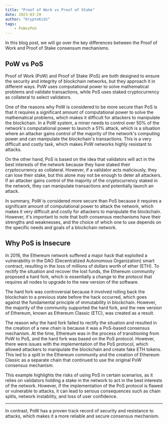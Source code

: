 ```yaml
---
title: "Proof of Work vs Proof of Stake"
date: 2023-03-29
author: "KryptoKidz"
tags:
    - PoWvsPoS
---
```


In this blog post, we will go over the key differences between the Proof of Work and Proof of Stake consensum mechanisms.

## PoW vs PoS 

Proof of Work (PoW) and Proof of Stake (PoS) are both designed to ensure the security and integrity of blockchain networks, but they approach it in different ways. PoW uses computational power to solve mathematical problems and validate transactions, while PoS uses staked cryptocurrency as collateral to select validators. 

One of the reasons why PoW is considered to be more secure than PoS is that it requires a significant amount of computational power to solve the mathematical problems, which makes it difficult for attackers to manipulate the blockchain. In a PoW system, a miner needs to control over 50% of the network's computational power to launch a 51% attack, which is a situation where an attacker gains control of the majority of the network's computing power and can manipulate the blockchain's transactions. This is a very difficult and costly task, which makes PoW networks highly resistant to attacks. 

On the other hand, PoS is based on the idea that validators will act in the best interests of the network because they have staked their cryptocurrency as collateral. However, if a validator acts maliciously, they can lose their stake, but this alone may not be enough to deter all attackers. If an attacker gains control of the majority of the cryptocurrency staked in the network, they can manipulate transactions and potentially launch an attack. 

In summary, PoW is considered more secure than PoS because it requires a significant amount of computational power to attack the network, which makes it very difficult and costly for attackers to manipulate the blockchain. However, it's important to note that both consensus mechanisms have their strengths and weaknesses, and the choice of which one to use depends on the specific needs and goals of a blockchain network. 

## Why PoS is Insecure 

In 2016, the Ethereum network suffered a major hack that exploited a vulnerability in the DAO (Decentralized Autonomous Organization) smart contract, resulting in the loss of millions of dollars worth of ether (ETH). To rectify the situation and recover the lost funds, the Ethereum community proposed a hard fork, which is essentially a change to the protocol that requires all nodes to upgrade to the new version of the software. 

The hard fork was controversial because it involved rolling back the blockchain to a previous state before the hack occurred, which goes against the fundamental principle of immutability in blockchain. However, the majority of the community supported the hard fork, and the new version of Ethereum, known as Ethereum Classic (ETC), was created as a result. 

The reason why the hard fork failed to rectify the situation and resulted in the creation of a new chain is because it was a PoS-based consensus mechanism. At the time, Ethereum was in the process of transitioning from PoW to PoS, and the hard fork was based on the PoS protocol. However, there were issues with the implementation of the PoS protocol, which allowed attackers to manipulate the blockchain and create fake ETH tokens. This led to a split in the Ethereum community and the creation of Ethereum Classic as a separate chain that continued to use the original PoW consensus mechanism. 

This example highlights the risks of using PoS in certain scenarios, as it relies on validators holding a stake in the network to act in the best interests of the network. However, if the implementation of the PoS protocol is flawed or vulnerable to attacks, it can lead to serious consequences such as chain splits, network instability, and loss of user confidence.  

 -------

In contrast, PoW has a proven track record of security and resistance to attacks, which makes it a more reliable and secure consensus mechanism.
